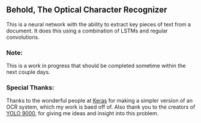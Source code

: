 ## Behold, The Optical Character Recognizer
This is a neural network with the ability to extract key pieces of text from a document. It does this using a combination of LSTMs and regular convolutions.

### Note:
This is a work in progress that should be completed sometime within the next couple days.

### Special Thanks:
Thanks to the wonderful people at [Keras](https://github.com/fchollet/keras) for making a simpler version of an OCR system, which my work is baed off of. Also thank you to the creators of [YOLO 9000](https://arxiv.org/abs/1612.08242), for giving me ideas and insight into this problem.